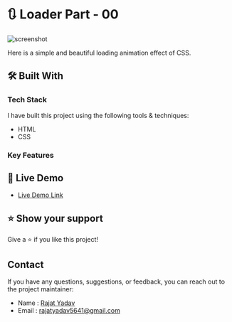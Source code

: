 # 🔃 Loader Part - 00 <a name="about-project"></a>

![screenshot]()

<p>Here is a simple and beautiful loading animation effect of CSS.</p> 

## 🛠 Built With 

### Tech Stack 

I have built this project using the following tools & techniques:

- HTML
- CSS

### Key Features 


## 🚀 Live Demo 

- [Live Demo Link](https://css-loaders-part06-yr.netlify.app/)


## ⭐️ Show your support 

Give a ⭐️ if you like this project!

## Contact

If you have any questions, suggestions, or feedback, you can reach out to the project maintainer:

- Name : [Rajat Yadav](https://https://www.linkedin.com/in/rajat-y-089238265/)
- Email : [rajatyadav5641@gmail.com](mailto:rajatyadav5641@gmail.com)
